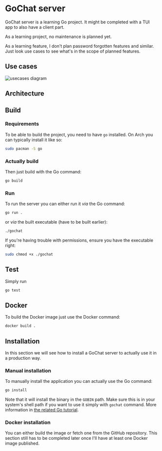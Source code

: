# GoChat server

GoChat server is a learning Go project. It might be completed with a TUI app to also have a client part.

As a learning project, no maintenance is planned yet.

As a learning feature, I don't plan password forgotten features and similar. Just look use cases to see what's in the scope of planned features.

## Use cases

![usecases diagram](https://www.plantuml.com/plantuml/proxy?src=https://raw.githubusercontent.com/AlexandreGerault/gochat-server/refs/heads/main/documentation/uml/usecases.puml)

## Architecture

## Build

### Requirements

To be able to build the project, you need to have `go` installed. On Arch you can typically install it like so:

```bash
sudo pacman -S go
```

### Actually build

Then just build with the Go command:

```bash
go build
```

### Run

To run the server you can either run it _via_ the Go command:

```bash
go run .
```

or _via_ the built executable (have to be built earlier):

```bash
./gochat
```

If you're having trouble with permissions, ensure you have the executable right:

```bash
sudo chmod +x ./gochat
```

## Test

Simply run

```bash
go test
```

## Docker

To build the Docker image just use the Docker command:

```bash
docker build .
```

## Installation

In this section we will see how to install a GoChat server to actually use it in a production way.

### Manual installation

To manually install the application you can actually use the Go command:

```bash
go install
```

Note that it will install the binary in the `GOBIN` path. Make sure this is in your system's shell path if you want to use it simply with `gochat` command. More information in [the related Go tutorial](https://go.dev/doc/tutorial/compile-install).

### Docker installation

You can either build the image or fetch one from the GitHub repository. This section still has to be completed later once I'll have at least one Docker image published.
